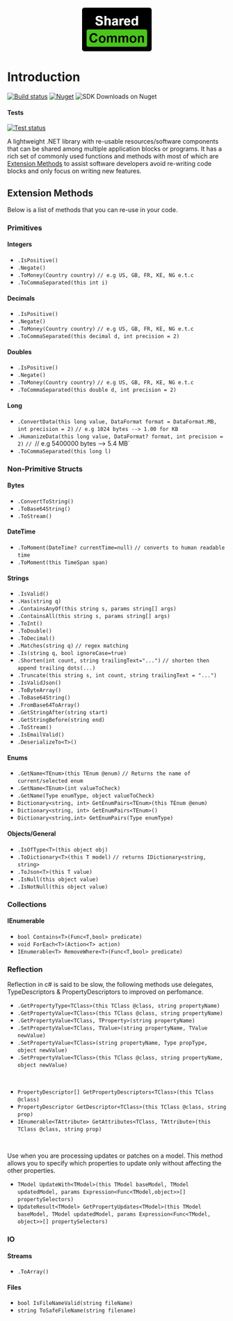 <p align="center">
  <img height="100" src="https://raw.githubusercontent.com/tmacharia/Shared.Common/master/Docs/logo.png" 
			 alt="Shared.Common logo" title="Shared.Common logo">
</p>

# Introduction

[![Build status](https://ci.appveyor.com/api/projects/status/cj2wsayj5l7nea8e?svg=true)](https://ci.appveyor.com/project/tmacharia/shared-common)
[![Nuget](https://img.shields.io/nuget/vpre/Shared.Common.svg?logo=nuget&link=https://www.nuget.org/packages/Shared.Common//left)](https://www.nuget.org/packages/Shared.Common)
![SDK Downloads on Nuget](https://img.shields.io/nuget/dt/Shared.Common.svg?label=downloads&logo=nuget&link=https://www.nuget.org/packages/Shared.Common//left)

#### Tests

[![Test status](http://teststatusbadge.azurewebsites.net/api/status/tmacharia/shared-common)](https://ci.appveyor.com/project/tmacharia/shared-common/builds/25472791/tests)

A lightweight .NET library with re-usable resources/software components that can be shared among multiple application blocks or programs. It has a rich set of commonly used functions and methods with most of which are [Extension Methods](https://docs.microsoft.com/en-us/dotnet/csharp/programming-guide/classes-and-structs/extension-methods) to assist software developers avoid re-writing code blocks and only focus on writing new features.

## Extension Methods

Below is a list of methods that you can re-use in your code.

### Primitives

#### Integers

+ `.IsPositive()`
+ `.Negate()`
+ `.ToMoney(Country country)`  `// e.g US, GB, FR, KE, NG e.t.c`
+ `.ToCommaSeparated(this int i)`

#### Decimals

+ `.IsPositive()`
+ `.Negate()`
+ `.ToMoney(Country country)`  `// e.g US, GB, FR, KE, NG e.t.c`
+ `.ToCommaSeparated(this decimal d, int precision = 2)`
  
#### Doubles

+ `.IsPositive()`
+ `.Negate()`
+ `.ToMoney(Country country)`  `// e.g US, GB, FR, KE, NG e.t.c`
+ `.ToCommaSeparated(this double d, int precision = 2)`

#### Long

+ `.ConvertData(this long value, DataFormat format = DataFormat.MB, int precision = 2)` `// e.g 1024 bytes --> 1.00 for KB`
+ `.HumanizeData(this long value, DataFormat? format, int precision = 2)` `// `// e.g 5400000 bytes --> 5.4 MB`
+ `.ToCommaSeparated(this long l)`

### Non-Primitive Structs

#### Bytes

+ `.ConvertToString()`
+ `.ToBase64String()`
+ `.ToStream()`

#### DateTime

+ `.ToMoment(DateTime? currentTime=null)` `// converts to human readable time`
+ `.ToMoment(this TimeSpan span)`

#### Strings

+ `.IsValid()`
+ `.Has(string q)`
+ `.ContainsAnyOf(this string s, params string[] args)`
+ `.ContainsAll(this string s, params string[] args)`
+ `.ToInt()`
+ `.ToDouble()`
+ `.ToDecimal()`
+ `.Matches(string q)` `// regex matching`
+ `.Is(string q, bool ignoreCase=true)`
+ `.Shorten(int count, string trailingText="...")` `// shorten then append trailing dots(...)`
+ `.Truncate(this string s, int count, string trailingText = "...")`
+ `.IsValidJson()`
+ `.ToByteArray()`
+ `.ToBase64String()`
+ `.FromBase64ToArray()`
+ `.GetStringAfter(string start)`
+ `.GetStringBefore(string end)`
+ `.ToStream()`
+ `.IsEmailValid()`
+ `.DeserializeTo<T>()`

#### Enums

+ `.GetName<TEnum>(this TEnum @enum)` `// Returns the name of current/selected enum`
+ `.GetName<TEnum>(int valueToCheck)`
+ `.GetName(Type enumType, object valueToCheck)`
+ `Dictionary<string, int> GetEnumPairs<TEnum>(this TEnum @enum)`
+ `Dictionary<string, int> GetEnumPairs<TEnum>()`
+ `Dictionary<string,int> GetEnumPairs(Type enumType)`

#### Objects/General

+ `.IsOfType<T>(this object obj)`
+ `.ToDictionary<T>(this T model)` `// returns IDictionary<string, string>`
+ `.ToJson<T>(this T value)`
+ `.IsNull(this object value)`
+ `.IsNotNull(this object value)`

### Collections

#### IEnumerable

+ `bool Contains<T>(Func<T,bool> predicate)`
+ `void ForEach<T>(Action<T> action)`
+ `IEnumerable<T> RemoveWhere<T>(Func<T,bool> predicate)`

### Reflection

Reflection in c# is said to be slow, the following methods use delegates, TypeDescriptors & PropertyDescriptors to improved on perfomance.

+ `.GetPropertyType<TClass>(this TClass @class, string propertyName)`
+ `.GetPropertyValue<TClass>(this TClass @class, string propertyName)`
+ `.GetPropertyValue<TClass, TProperty>(string propertyName)`
+ `.SetPropertyValue<TClass, TValue>(string propertyName, TValue newValue)`
+ `.SetPropertyValue<TClass>(string propertyName, Type propType, object newValue)`
+ `.SetPropertyValue<TClass>(this TClass @class, string propertyName, object newValue)`

<br/>

+ `PropertyDescriptor[] GetPropertyDescriptors<TClass>(this TClass @class)`
+ `PropertyDescriptor GetDescriptor<TClass>(this TClass @class, string prop)`
+ `IEnumerable<TAttribute> GetAttributes<TClass, TAttribute>(this TClass @class, string prop)`

<br/>

Use when you are processing updates or patches on a model. This method allows you to specify which properties to update 
only without affecting the other properties.

+ `TModel UpdateWith<TModel>(this TModel baseModel, TModel updatedModel, params Expression<Func<TModel,object>>[] propertySelectors)`
+ `UpdateResult<TModel> GetPropertyUpdates<TModel>(this TModel baseModel, TModel updatedModel, params Expression<Func<TModel, object>>[] propertySelectors)`

### IO

#### Streams

+ `.ToArray()`
  
#### Files

+ `bool IsFileNameValid(string fileName)`
+ `string ToSafeFileName(string filename)`
  
